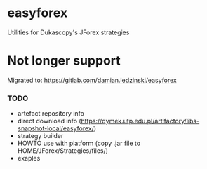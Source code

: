 # easyforex
Utilities for Dukascopy's JForex strategies

# Not longer support
Migrated to: https://gitlab.com/damian.ledzinski/easyforex

### TODO
- artefact repository info
- direct download info (https://dymek.utp.edu.pl/artifactory/libs-snapshot-local/easyforex/)
- strategy builder
- HOWTO use with platform (copy .jar file to HOME/JForex/Strategies/files/)
- exaples
